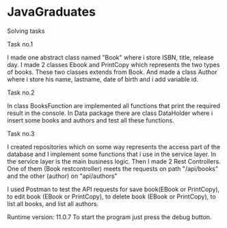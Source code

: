 # JavaGraduates
Solving tasks

Task no.1

I made one abstract class named "Book" where i store ISBN, title, release day.
I made 2 classes Ebook and PrintCopy which represents the two types of books. These two classes extends from Book.
And made a class Author where i store his name, lastname, date of birth and i add variable id.

Task no.2

In class BooksFunction are implemented all functions that print the required result in the console. In Data package there are class DataHolder where i insert some books and authors and test all these functions.

Task no.3 

I created repositories which on some way represents the access part of the database and I implement some functions that i use in the service layer. In the service layer is the main business logic. Then I made 2 Rest Controllers. One of them (Book restcontroller) meets the requests on path "/api/books" and the other (author) on "api/authors"

I used Postman to test the API requests for save book(EBook or PrintCopy), to edit book (EBook or PrintCopy), to delete book (EBook or PrintCopy), to list all books, and list all authors.

Runtime version: 11.0.7
To start the program just press the debug button.
